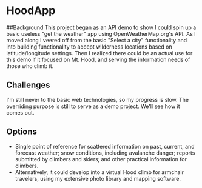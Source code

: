 # HoodApp
##Background
This project began as an API demo to show I could spin up a basic useless "get the weather" app using OpenWeatherMap.org's API. As I moved along I veered off from the basic "Select a city" functionality and into building functionality to accept wilderness locations based on latitude/longitude settings. Then I realized there could be an actual use for this demo if it focused on Mt. Hood, and serving the information needs of those who climb it. 
## Challenges
I'm still never to the basic web technologies, so my progress is slow. The overriding purpose is still to serve as a demo project. We'll see how it comes out. 
## Options
- Single point of reference for scattered information on past, current, and forecast weather; snow conditions, including avalanche danger; reports submitted by climbers and skiers; and other practical information for climbers.
- Alternatively, it could develop into a virtual Hood climb for armchair travelers, using my extensive photo library and mapping software. 
